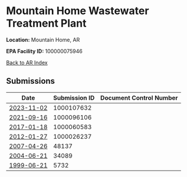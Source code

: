 # Mountain Home Wastewater Treatment Plant

**Location:** Mountain Home, AR

**EPA Facility ID:** 100000075946

[Back to AR Index](../../index.md)

## Submissions

| Date | Submission ID | Document Control Number |
|------|--------------|-------------------------|
| [2023-11-02](submissions/1000107632.md) | 1000107632 |  |
| [2021-09-16](submissions/1000096106.md) | 1000096106 |  |
| [2017-01-18](submissions/1000060583.md) | 1000060583 |  |
| [2012-01-27](submissions/1000026237.md) | 1000026237 |  |
| [2007-04-26](submissions/48137.md) | 48137 |  |
| [2004-06-21](submissions/34089.md) | 34089 |  |
| [1999-06-21](submissions/5732.md) | 5732 |  |
